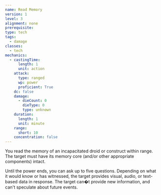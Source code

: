 ```yaml
---
name: Read Memory
version: 1
level: 3
alignment: none
prerequisite: 
type: tech
tags:
  - damage
classes:
  - tech
mechanics:
  - castingTime:
      length: 1
      unit: action
    attack:
      type: ranged
      wp: power
      proficient: True
    dc: false
    damage:
      - dieCount: 0
        dieType: 0
        type: unknown
    duration:
      length: 1
      unit: minute
    range:
      short: 10
    concentration: false
---
```

You read the memory of an incapacitated droid or construct within range. The target must have its memory core (and/or other appropriate components) intact.

Until the power ends, you can ask up to five questions. Depending on what it would know or has witnessed, the target provides visual, audio, or text-based data in response. The target can�t provide new information, and can't speculate about future events.
    